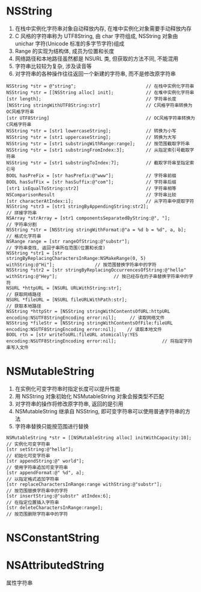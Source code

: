 # NSString

1. 在栈中实例化字符串对象自动释放内存, 在堆中实例化对象需要手动释放内存
2. C 风格的字符串称为 UTF8String, 由 char 字符组成, NSString 对象由 unichar 字符(Unicode 标准的多字节字符)组成
3. Range 的实现为结构体, 成员为位置和长度
4. 网络路径和本地路径虽然都是 NSURL 类, 但获取的方法不同, 不能混用
5. 字符串比较较为复杂, 涉及读音等
6. 对字符串的各种操作往往返回一个新建的字符串, 而不是修改原字符串

```
NSString *str = @"string";							// 在栈中实例化字符串
NSString *str = [[NSString alloc] init];			// 在堆中实例化字符串
[str length];										// 字符串长度
[NSString stringWithUTF8String:str]					// C风格字符串转换为OC风格字符串
[str UTF8String]									// OC风格字符串转换为C风格字符串
NSString *str = [str1 lowercaseString];				// 转换为小写
NSString *str = [str1 uppercaseString];				// 转换为大写
NSString *str = [str1 substringWithRange:range];	// 按范围截取字符串
NSString *str = [str1 substringFromIndex:3];		// 从指定索引号截取字符串
NSString *str = [str1 substringToIndex:7];			// 截取字符串至指定索引号
BOOL hasPreFix = [str hasPrefix:@"www"];			// 字符串前缀
BOOL hasSufFix = [str hasSuffix:@"com"];			// 字符串后缀
[str1 isEqualToString:str2]							// 字符串相等
NSComparisonResult									// 字符串比较
[str characterAtIndex:i];							// 从字符串中提取字符
NSString *str3 = [str1 stringByAppendingString:str2];					// 拼接字符串
NSArray *strArray = [str1 componentsSeparatedByString:@", "];			// 字符串分割
NSString *str = [NSString stringWithFormat:@"a = %d b = %d", a, b];		// 格式化字符串
NSRange range = [str rangeOfString:@"substr"];							// 字符串查找, 返回子串所在范围(位置和长度)
NSString *str1 = [str stringByReplacingCharactersInRange:NSMakeRange(0, 5) withString:@"Hi"];				// 按范围替换字符串中的字符
NSString *str2 = [str stringByReplacingOccurrencesOfString:@"hello" withString:@"Hey"];						// 按已经存在的子串替换字符串中的字符
NSURL *httpURL = [NSURL URLWithString:str];																	// 获取网络路径
NSURL *fileURL = [NSURL fileURLWithPath:str];																// 获取本地路径
NSString *httpStr = [NSString stringWithContentsOfURL:httpURL encoding:NSUTF8StringEncoding error:nil];		// 读取网络文件
NSString *fileStr = [NSString stringWithContentsOfFile:fileURL encoding:NSUTF8StringEncoding error:nil];	// 读取本地文件
BOOL rtn = [str writeToURL:fileURL atomically:YES encoding:NSUTF8StringEncoding error:nil];					// 将指定字符串写入文件
```

# NSMutableString

1. 在实例化可变字符串时指定长度可以提升性能
2. 用 NSString 对象初始化 NSMutableString 对象会报类型不匹配
3. 对字符串的操作将修改原字符串, 返回的是引用
4. NSMutableString 继承自 NSString, 即可变字符串可以使用普通字符串的方法
5. 字符串替换只能按范围进行替换

```
NSMutableString *str = [[NSMutableString alloc] initWithCapacity:10];	// 实例化可变字符串
[str setString:@"hello"];												// 初始化可变字符串
[str appendString:@" world"];											// 使用字符串追加可变字符串
[str appendFormat:@" %d", a];											// 以指定格式追加字符串
[str replaceCharactersInRange:range withString:@"substr"];				// 按范围替换字符串中的字符
[str insertString:@"substr" atIndex:6];									// 在指定位置插入字符串
[str deleteCharactersInRange:range];									// 按范围删除字符串中的字符
```

# NSConstantString

# NSAttributedString

属性字符串
